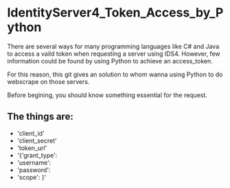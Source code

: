 # IdentityServer4_Token_Access_by_Python 

There are several ways for many programming languages like C# and Java to access a vaild token when requesting a server using IDS4.
However, few information could be found by using Python to achieve an access_token.

For this reason,
this git gives an solution to whom wanna using Python to do webscrape on those servers.



Before begining,
you should know something essential for the request.

## The things are:


* 'client_id'
* 'client_secret'
* 'token_url'
* '{'grant_type': 
*  'username': 
*  'password': 
*  'scope':  }'
